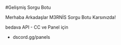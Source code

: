 #Gelişmiş Sorgu Botu

Merhaba Arkadaşlar M3RNİS Sorgu Botu Karsınızda!

bedava API - CC ve Panel için
- dscord.gg/panels

